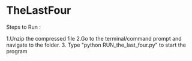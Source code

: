 # TheLastFour
Steps to Run :

1.Unzip the compressed file
2.Go to the terminal/command prompt and navigate to the folder.
3. Type "python RUN_the_last_four.py" to start the program
